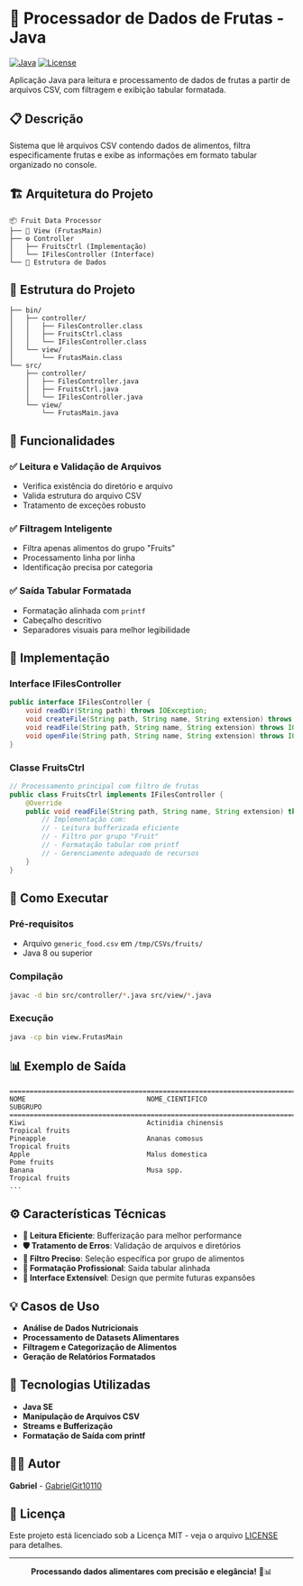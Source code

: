 # 🍎 Processador de Dados de Frutas - Java

[![Java](https://img.shields.io/badge/Java-17-blue.svg)](https://java.com)
[![License](https://img.shields.io/badge/License-MIT-green.svg)](LICENSE)

Aplicação Java para leitura e processamento de dados de frutas a partir de arquivos CSV, com filtragem e exibição tabular formatada.

## 📋 Descrição

Sistema que lê arquivos CSV contendo dados de alimentos, filtra especificamente frutas e exibe as informações em formato tabular organizado no console.

## 🏗️ Arquitetura do Projeto

```
📦 Fruit Data Processor
├── 🎨 View (FrutasMain)
├── ⚙️ Controller
│   ├── FruitsCtrl (Implementação)
│   └── IFilesController (Interface)
└── 📁 Estrutura de Dados
```

## 📁 Estrutura do Projeto

```
├── bin/
│   ├── controller/
│   │   ├── FilesController.class
│   │   ├── FruitsCtrl.class
│   │   └── IFilesController.class
│   └── view/
│       └── FrutasMain.class
└── src/
    ├── controller/
    │   ├── FilesController.java
    │   ├── FruitsCtrl.java
    │   └── IFilesController.java
    └── view/
        └── FrutasMain.java
```

## 🎯 Funcionalidades

### ✅ **Leitura e Validação de Arquivos**
- Verifica existência do diretório e arquivo
- Valida estrutura do arquivo CSV
- Tratamento de exceções robusto

### ✅ **Filtragem Inteligente**
- Filtra apenas alimentos do grupo "Fruits"
- Processamento linha por linha
- Identificação precisa por categoria

### ✅ **Saída Tabular Formatada**
- Formatação alinhada com `printf`
- Cabeçalho descritivo
- Separadores visuais para melhor legibilidade

## 🔧 Implementação

### **Interface IFilesController**
```java
public interface IFilesController {
    void readDir(String path) throws IOException;
    void createFile(String path, String name, String extension) throws IOException;
    void readFile(String path, String name, String extension) throws IOException;
    void openFile(String path, String name, String extension) throws IOException;
}
```

### **Classe FruitsCtrl**
```java
// Processamento principal com filtro de frutas
public class FruitsCtrl implements IFilesController {
    @Override
    public void readFile(String path, String name, String extension) throws IOException {
        // Implementação com:
        // - Leitura bufferizada eficiente
        // - Filtro por grupo "Fruit"
        // - Formatação tabular com printf
        // - Gerenciamento adequado de recursos
    }
}
```

## 🚀 Como Executar

### **Pré-requisitos**
- Arquivo `generic_food.csv` em `/tmp/CSVs/fruits/`
- Java 8 ou superior

### **Compilação**
```bash
javac -d bin src/controller/*.java src/view/*.java
```

### **Execução**
```bash
java -cp bin view.FrutasMain
```

## 📊 Exemplo de Saída

```
=============================================================================================
NOME                              NOME_CIENTIFICO                     SUBGRUPO
=============================================================================================
Kiwi                              Actinidia chinensis                 Tropical fruits
Pineapple                         Ananas comosus                      Tropical fruits
Apple                             Malus domestica                     Pome fruits
Banana                            Musa spp.                           Tropical fruits
...
```

## ⚙️ Características Técnicas

- **📖 Leitura Eficiente**: Bufferização para melhor performance
- **🛡️ Tratamento de Erros**: Validação de arquivos e diretórios
- **🎯 Filtro Preciso**: Seleção específica por grupo de alimentos
- **📐 Formatação Profissional**: Saída tabular alinhada
- **🔧 Interface Extensível**: Design que permite futuras expansões

## 💡 Casos de Uso

- **Análise de Dados Nutricionais**
- **Processamento de Datasets Alimentares**
- **Filtragem e Categorização de Alimentos**
- **Geração de Relatórios Formatados**

## 🎯 Tecnologias Utilizadas

- **Java SE**
- **Manipulação de Arquivos CSV**
- **Streams e Bufferização**
- **Formatação de Saída com printf**

## 👨‍💻 Autor

**Gabriel** - [GabrielGit10110](https://github.com/GabrielGit10110)

## 📝 Licença

Este projeto está licenciado sob a Licença MIT - veja o arquivo [LICENSE](LICENSE) para detalhes.

---

<div align="center">

**Processando dados alimentares com precisão e elegância!** 🍎📊

</div>
